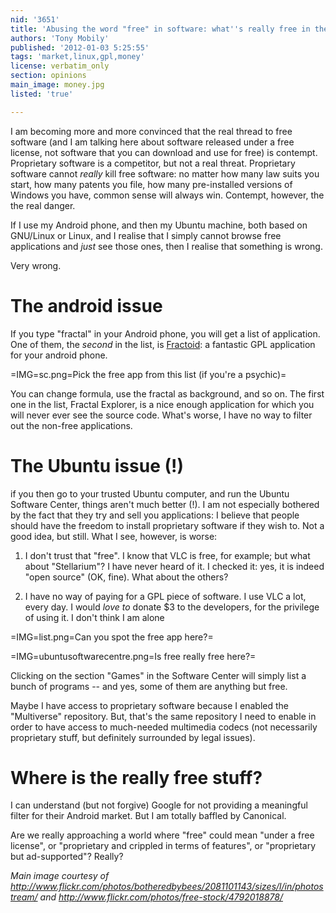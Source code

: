 ```yaml
---
nid: '3651'
title: 'Abusing the word "free" in software: what''s really free in the Google market and in Ubuntu''s market?'
authors: 'Tony Mobily'
published: '2012-01-03 5:25:55'
tags: 'market,linux,gpl,money'
license: verbatim_only
section: opinions
main_image: money.jpg
listed: 'true'

---
```

I am becoming more and more convinced that the real thread to free software (and I am talking here about software released under a free license, not software that you can download and use for free) is contempt. Proprietary software is a competitor, but not a real threat. Proprietary software cannot _really_ kill free software: no matter how many law suits you start, how many patents you file, how many pre-installed versions of Windows you have, common sense will always win. Contempt, however, the the real danger.

<!--break-->

If I use my Android phone, and then my Ubuntu machine, both based on GNU/Linux or Linux, and I realise that I simply cannot browse free applications and _just_ see those ones, then I realise that something is wrong.

Very wrong.

# The android issue

If you type "fractal" in your Android phone, you will get a list of application. One of them, the _second_ in the list, is [Fractoid](https://github.com/dbyrne/Fractoid): a fantastic GPL application for your android phone.

=IMG=sc.png=Pick the free app from this list (if you're a psychic)=


You can change formula, use the fractal as background, and so on. The first one in the list, Fractal Explorer, is a nice enough application for which you will never ever see the source code. What's worse, I have no way to filter out the non-free applications.

# The Ubuntu issue (!)

if you then go to your trusted Ubuntu computer, and run the Ubuntu Software Center, things aren't much better (!). I am not especially bothered by the fact that they try and sell you applications: I believe that people should have the freedom to install proprietary software if they wish to. Not a good idea, but still. What I see, however, is worse: 

1. I don't trust that "free". I know that VLC is free, for example; but what about "Stellarium"? I have never heard of it. I checked it: yes, it is indeed "open source" (OK, fine). What about the others? 

2. I have no way of paying for a GPL piece of software. I use VLC a lot, every day. I would _love to_ donate $3 to the developers, for the privilege of using it. I don't think I am alone

=IMG=list.png=Can you spot the free app here?=

=IMG=ubuntusoftwarecentre.png=Is free really free here?= 

Clicking on the section "Games" in the Software Center will simply list a bunch of programs -- and yes, some of them are anything but free.

Maybe I have access to proprietary software because I enabled the "Multiverse" repository. But, that's the same repository I need to enable in order to have access to much-needed multimedia codecs (not necessarily proprietary stuff, but definitely surrounded by legal issues).

# Where is the really free stuff?

I can understand (but not forgive) Google for not providing a meaningful filter for their Android market. But I am totally baffled by Canonical.

Are we really approaching a world where "free" could mean "under a free license", or "proprietary and crippled in terms of features", or "proprietary but ad-supported"? Really?

_Main image courtesy of http://www.flickr.com/photos/botheredbybees/2081101143/sizes/l/in/photostream/ and  http://www.flickr.com/photos/free-stock/4792018878/_